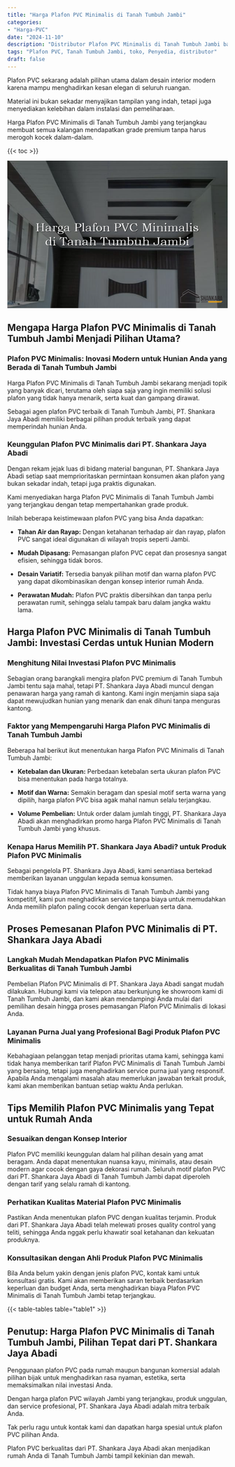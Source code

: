 ```yaml
---
title: "Harga Plafon PVC Minimalis di Tanah Tumbuh Jambi"
categories: 
- "Harga-PVC"
date: "2024-11-10"
description: "Distributor Plafon PVC Minimalis di Tanah Tumbuh Jambi bagi rumah, perkantoran, serta gerai. Material berkualitas, beragam motif, variasi warna modern, beserta servis instalasi ditangani oleh tenaga ahli berpengalaman serta garansi resmi!|Servis distribusi Plafon PVC Minimalis di Tanah Tumbuh Jambi bagi kebutuhan tempat tinggal, office, atau toko, dengan panel terbaik dan penempatan oleh teknisi profesional dan jaminan resmi.|Pilihan Plafon PVC Minimalis di Tanah Tumbuh Jambi yang terbukti bagi rumah, office, dan toko, bersama material berkualitas dan instalasi ditangani oleh tenaga ahli ahli serta kepastian resmi.|Distribusi Plafon PVC Minimalis di Tanah Tumbuh Jambi bagi hunian, office, dan gerai, dengan produk terbaik dan instalasi dikerjakan oleh tenaga ahli berpengalaman, lengkap dengan kepastian resmi.}"
tags: "Plafon PVC, Tanah Tumbuh Jambi, toko, Penyedia, distributor"
draft: false
---
```


Plafon PVC sekarang adalah pilihan utama dalam desain interior modern karena mampu menghadirkan kesan elegan di seluruh ruangan.

Material ini bukan sekadar menyajikan tampilan yang indah, tetapi juga menyediakan kelebihan dalam instalasi dan pemeliharaan.

Harga Plafon PVC Minimalis di Tanah Tumbuh Jambi yang terjangkau membuat semua kalangan mendapatkan grade premium tanpa harus merogoh kocek dalam-dalam.

{{< toc >}}

![Harga Plafon PVC Minimalis di Tanah Tumbuh Jambi](/images/Harga-PVC/Harga-Plafon-PVC-Minimalis-di-Tanah-Tumbuh-Jambi.png)


## Mengapa Harga Plafon PVC Minimalis di Tanah Tumbuh Jambi Menjadi Pilihan Utama?

### Plafon PVC Minimalis: Inovasi Modern untuk Hunian Anda yang Berada di Tanah Tumbuh Jambi

Harga Plafon PVC Minimalis di Tanah Tumbuh Jambi sekarang menjadi topik yang banyak dicari, terutama oleh siapa saja yang ingin memiliki solusi plafon yang tidak hanya menarik, serta kuat dan gampang dirawat.

Sebagai agen plafon PVC terbaik di Tanah Tumbuh Jambi, PT. Shankara Jaya Abadi memiliki berbagai pilihan produk terbaik yang dapat memperindah hunian Anda.

### Keunggulan Plafon PVC Minimalis dari PT. Shankara Jaya Abadi

Dengan rekam jejak luas di bidang material bangunan, PT. Shankara Jaya Abadi setiap saat memprioritaskan permintaan konsumen akan plafon yang bukan sekadar indah, tetapi juga praktis digunakan.

Kami menyediakan harga Plafon PVC Minimalis di Tanah Tumbuh Jambi yang terjangkau dengan tetap mempertahankan grade produk.

Inilah beberapa keistimewaan plafon PVC yang bisa Anda dapatkan:

- **Tahan Air dan Rayap:** Dengan ketahanan terhadap air dan rayap, plafon PVC sangat ideal digunakan di wilayah tropis seperti Jambi.

- **Mudah Dipasang:** Pemasangan plafon PVC cepat dan prosesnya sangat efisien, sehingga tidak boros.

- **Desain Variatif:** Tersedia banyak pilihan motif dan warna plafon PVC yang dapat dikombinasikan dengan konsep interior rumah Anda.

- **Perawatan Mudah:** Plafon PVC praktis dibersihkan dan tanpa perlu perawatan rumit, sehingga selalu tampak baru dalam jangka waktu lama.

## Harga Plafon PVC Minimalis di Tanah Tumbuh Jambi: Investasi Cerdas untuk Hunian Modern

### Menghitung Nilai Investasi Plafon PVC Minimalis

Sebagian orang barangkali mengira plafon PVC premium di Tanah Tumbuh Jambi tentu saja mahal, tetapi PT. Shankara Jaya Abadi muncul dengan penawaran harga yang ramah di kantong. Kami ingin menjamin siapa saja dapat mewujudkan hunian yang menarik dan enak dihuni tanpa menguras kantong.

### Faktor yang Mempengaruhi Harga Plafon PVC Minimalis di Tanah Tumbuh Jambi

Beberapa hal berikut ikut menentukan harga Plafon PVC Minimalis di Tanah Tumbuh Jambi:

- **Ketebalan dan Ukuran:** Perbedaan ketebalan serta ukuran plafon PVC bisa menentukan pada harga totalnya.

- **Motif dan Warna:** Semakin beragam dan spesial motif serta warna yang dipilih, harga plafon PVC bisa agak mahal namun selalu terjangkau.

- **Volume Pembelian:** Untuk order dalam jumlah tinggi, PT. Shankara Jaya Abadi akan menghadirkan promo harga Plafon PVC Minimalis di Tanah Tumbuh Jambi yang khusus.

### Kenapa Harus Memilih PT. Shankara Jaya Abadi? untuk Produk Plafon PVC Minimalis

Sebagai pengelola PT. Shankara Jaya Abadi, kami senantiasa bertekad memberikan layanan unggulan kepada semua konsumen.

Tidak hanya biaya Plafon PVC Minimalis di Tanah Tumbuh Jambi yang kompetitif, kami pun menghadirkan service tanpa biaya untuk memudahkan Anda memilih plafon paling cocok dengan keperluan serta dana.

## Proses Pemesanan Plafon PVC Minimalis di PT. Shankara Jaya Abadi

### Langkah Mudah Mendapatkan Plafon PVC Minimalis Berkualitas di Tanah Tumbuh Jambi

Pembelian Plafon PVC Minimalis di PT. Shankara Jaya Abadi sangat mudah dilakukan. Hubungi kami via telepon atau berkunjung ke showroom kami di Tanah Tumbuh Jambi, dan kami akan mendampingi Anda mulai dari pemilihan desain hingga proses pemasangan Plafon PVC Minimalis di lokasi Anda.

### Layanan Purna Jual yang Profesional Bagi Produk Plafon PVC Minimalis

Kebahagiaan pelanggan tetap menjadi prioritas utama kami, sehingga kami tidak hanya memberikan tarif Plafon PVC Minimalis di Tanah Tumbuh Jambi yang bersaing, tetapi juga menghadirkan service purna jual yang responsif. Apabila Anda mengalami masalah atau memerlukan jawaban terkait produk, kami akan memberikan bantuan setiap waktu Anda perlukan.

## Tips Memilih Plafon PVC Minimalis yang Tepat untuk Rumah Anda

### Sesuaikan dengan Konsep Interior

Plafon PVC memiliki keunggulan dalam hal pilihan desain yang amat beragam. Anda dapat menentukan nuansa kayu, minimalis, atau desain modern agar cocok dengan gaya dekorasi rumah. Seluruh motif plafon PVC dari PT. Shankara Jaya Abadi di Tanah Tumbuh Jambi dapat diperoleh dengan tarif yang selalu ramah di kantong.

### Perhatikan Kualitas Material Plafon PVC Minimalis

Pastikan Anda menentukan plafon PVC dengan kualitas terjamin. Produk dari PT. Shankara Jaya Abadi telah melewati proses quality control yang teliti, sehingga Anda nggak perlu khawatir soal ketahanan dan kekuatan produknya.

### Konsultasikan dengan Ahli Produk Plafon PVC Minimalis

Bila Anda belum yakin dengan jenis plafon PVC, kontak kami untuk konsultasi gratis. Kami akan memberikan saran terbaik berdasarkan keperluan dan budget Anda, serta menghadirkan biaya Plafon PVC Minimalis di Tanah Tumbuh Jambi tetap terjangkau.

{{< table-tables table="table1" >}}

## Penutup: Harga Plafon PVC Minimalis di Tanah Tumbuh Jambi, Pilihan Tepat dari PT. Shankara Jaya Abadi

Penggunaan plafon PVC pada rumah maupun bangunan komersial adalah pilihan bijak untuk menghadirkan rasa nyaman, estetika, serta memaksimalkan nilai investasi Anda.

Dengan harga plafon PVC wilayah Jambi yang terjangkau, produk unggulan, dan service profesional, PT. Shankara Jaya Abadi adalah mitra terbaik Anda.

Tak perlu ragu untuk kontak kami dan dapatkan harga spesial untuk plafon PVC pilihan Anda.

Plafon PVC berkualitas dari PT. Shankara Jaya Abadi akan menjadikan rumah Anda di Tanah Tumbuh Jambi tampil kekinian dan mewah.